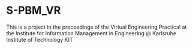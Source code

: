 # S-PBM_VR

This is a project in the proceedings of the Virtual Engineering Practical at the 
Institute for Information Management in Engineering @ Karlsruhe Institute of Technology KIT



